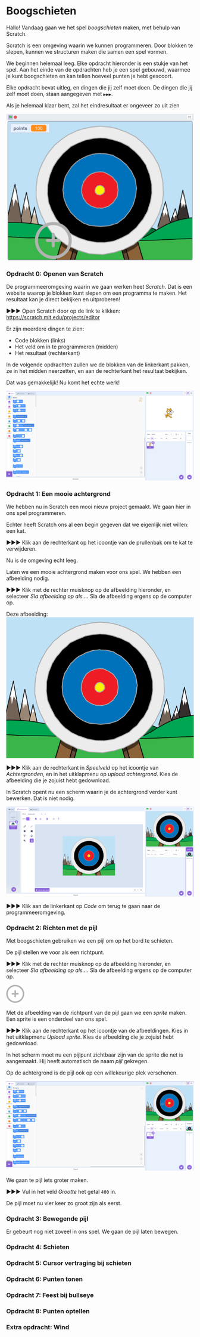 # Boogschieten

Hallo! Vandaag gaan we het spel *boogschieten* maken, met behulp van Scratch.

Scratch is een omgeving waarin we kunnen programmeren. Door blokken te slepen, kunnen we structuren maken die samen een spel vormen.

We beginnen helemaal leeg. Elke opdracht hieronder is een stukje van het spel. Aan het einde van de opdrachten heb je een spel gebouwd, waarmee je kunt boogschieten en kan tellen hoeveel punten je hebt gescoort.

Elke opdracht bevat uitleg, en dingen die jij zelf moet doen. De dingen die jij zelf moet doen, staan aangegeven met `▶▶▶`.

Als je helemaal klaar bent, zal het eindresultaat er ongeveer zo uit zien

![klaar](images/1.png)

### Opdracht 0: Openen van Scratch

De programmeeromgeving waarin we gaan werken heet *Scratch*. Dat is een website waarop je blokken kunt slepen om een programma te maken. Het resultaat kan je direct bekijken en uitproberen!

▶▶▶ Open Scratch door op de link te klikken: https://scratch.mit.edu/projects/editor

Er zijn meerdere dingen te zien:
- Code blokken (links)
- Het veld om in te programmeren (midden)
- Het resultaat (rechterkant)

In de volgende opdrachten zullen we de blokken van de linkerkant pakken, ze in het midden neerzetten, en aan de rechterkant het resultaat bekijken.

Dat was gemakkelijk! Nu komt het echte werk!

![scratch](images/2.png)

### Opdracht 1: Een mooie achtergrond

We hebben nu in Scratch een mooi nieuw project gemaakt. We gaan hier in ons spel programmeren.

Echter heeft Scratch ons al een begin gegeven dat we eigenlijk niet willen: een kat.

▶▶▶ Klik aan de rechterkant op het icoontje van de prullenbak om te kat te verwijderen.

Nu is de omgeving echt leeg.

Laten we een mooie achtergrond maken voor ons spel. We hebben een afbeelding nodig.

▶▶▶ Klik met de rechter muisknop op de afbeelding hieronder, en selecteer *Sla afbeelding op als...*. Sla de afbeelding ergens op de computer op.

Deze afbeelding:
![achtergrond](images/achtergrond.png)

▶▶▶ Klik aan de rechterkant in *Speelveld* op het icoontje van *Achtergronden*, en in het uitklapmenu op *upload achtergrond*. Kies de afbeelding die je zojuist hebt gedownload.

In Scratch opent nu een scherm waarin je de achtergrond verder kunt bewerken. Dat is niet nodig.

![scratch achtergrond](images/3.png)

▶▶▶ Klik aan de linkerkant op *Code* om terug te gaan naar de programmeeromgeving.

### Opdracht 2: Richten met de pijl

Met boogschieten gebruiken we een pijl om op het bord te schieten.

De pijl stellen we voor als een richtpunt.

▶▶▶ Klik met de rechter muisknop op de afbeelding hieronder, en selecteer *Sla afbeelding op als...*. Sla de afbeelding ergens op de computer op.

![scratch achtergrond](images/pijl.svg)

Met de afbeelding van de richtpunt van de pijl gaan we een *sprite* maken. Een sprite is een onderdeel van ons spel.

▶▶▶ Klik aan de rechterkant op het icoontje van de afbeeldingen. Kies in het uitklapmenu *Upload sprite*. Kies de afbeelding die je zojuist hebt gedownload.

In het scherm moet nu een pijlpunt zichtbaar zijn van de sprite die net is aangemaakt. Hij heeft automatisch de naam *pijl* gekregen.

Op de achtergrond is de pijl ook op een willekeurige plek verschenen.

![scratch achtergrond](images/4.png)

We gaan te pijl iets groter maken.

▶▶▶ Vul in het veld *Grootte* het getal `400` in.

De pijl moet nu vier keer zo groot zijn als eerst.

### Opdracht 3: Bewegende pijl

Er gebeurt nog niet zoveel in ons spel. We gaan de pijl laten bewegen.



### Opdracht 4: Schieten

### Opdracht 5: Cursor vertraging bij schieten

### Opdracht 6: Punten tonen

### Opdracht 7: Feest bij bullseye

### Opdracht 8: Punten optellen

### Extra opdracht: Wind

